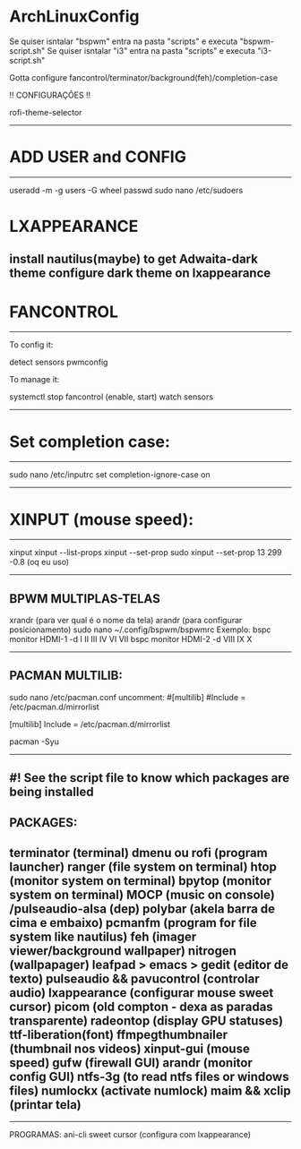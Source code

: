 # ArchLinuxConfig

Se quiser isntalar "bspwm" entra na pasta "scripts" e executa "bspwm-script.sh"
Se quiser isntalar "i3" entra na pasta "scripts" e executa "i3-script.sh"

Gotta configure fancontrol/terminator/background(feh)/completion-case

!! CONFIGURAÇÔES !!

rofi-theme-selector

-------------
# ADD USER and CONFIG
-------------
useradd -m -g users -G wheel <user> 
passwd <user>
sudo nano /etc/sudoers
  
# LXAPPEARANCE
install nautilus(maybe) to get Adwaita-dark theme
configure dark theme on lxappearance  
-------------
# FANCONTROL
-------------
To config it:

detect sensors
pwmconfig

To manage it:

systemctl stop fancontrol (enable, start)
watch sensors

-------------
# Set completion case:
-------------
sudo nano /etc/inputrc
set completion-ignore-case on

-------------
# XINPUT (mouse speed):
-------------
xinput
xinput --list-props <ID>
xinput --set-prop <ID> <key> <value>
sudo xinput --set-prop 13 299 -0.8 (oq eu uso)

-------------
BPWM MULTIPLAS-TELAS
-------------
xrandr (para ver qual é o nome da tela)
arandr (para configurar posicionamento)
sudo nano ~/.config/bspwm/bspwmrc
Exemplo:
bspc monitor HDMI-1 -d I II III IV VI VII
bspc monitor HDMI-2 -d VIII IX X

-------------
PACMAN MULTILIB:
-------------
sudo nano /etc/pacman.conf
uncomment:
#[multilib]
#Include = /etc/pacman.d/mirrorlist

[multilib]
Include = /etc/pacman.d/mirrorlist

pacman -Syu

-----------------------------------------------------------------

#! See the script file to know which packages are being installed
-------------
PACKAGES:
-------------
terminator (terminal)
dmenu ou rofi (program launcher)
ranger (file system on terminal)
htop (monitor system on terminal)
bpytop (monitor system on terminal)
MOCP (music on console) /pulseaudio-alsa (dep)
polybar (akela barra de cima e embaixo)
pcmanfm (program for file system like nautilus)
feh (imager viewer/background wallpaper)
nitrogen (wallpapager)
leafpad > emacs > gedit (editor de texto)
pulseaudio && pavucontrol (controlar audio)
lxappearance (configurar mouse sweet cursor)
picom (old compton - dexa as paradas transparente)
radeontop (display GPU statuses)
ttf-liberation(font)
ffmpegthumbnailer (thumbnail nos videos)
xinput-gui (mouse speed)
gufw (firewall GUI)
arandr (monitor config GUI)
ntfs-3g (to read ntfs files or windows files)
numlockx (activate numlock)
maim && xclip (printar tela)
-------------

-------------
PROGRAMAS:
ani-cli
sweet cursor (configura com lxappearance)

